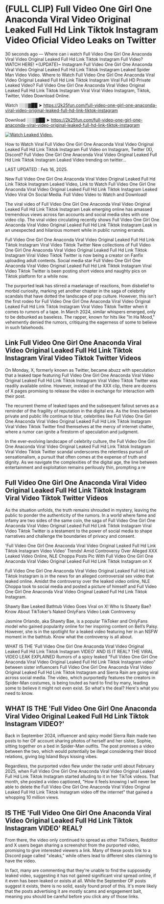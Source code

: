 # (FULL CLIP) Full Video One Girl One Anaconda Viral Video Original Leaked Full Hd Link Tiktok Instagram Video Oficial Video Leaks on Twitter

30 seconds ago — Where can i watch Full Video One Girl One Anaconda Viral Video Original Leaked Full Hd Link Tiktok Instagram Full Video? WATCH HERE! +(UPDATE)~ Instagram Full Video One Girl One Anaconda Viral Video Original Leaked Full Hd Link Tiktok Instagram Leaked Spider Man Video Video. Where to Watch Full Video One Girl One Anaconda Viral Video Original Leaked Full Hd Link Tiktok Instagram Viral Full HD Private Leaked Video? Full Video One Girl One Anaconda Viral Video Original Leaked Full Hd Link Tiktok Instagram Viral Viral Video Instagram, Tiktok, Twitter, Video Download Online.

Watch ░░▒▓██ ➤ https://2k25fun.com/full-video-one-girl-one-anaconda-viral-video-original-leaked-full-hd-link-tiktok-instagram

Download ░░▒▓██ ➤ https://2k25fun.com/full-video-one-girl-one-anaconda-viral-video-original-leaked-full-hd-link-tiktok-instagram

[![Watch Leaked Video.](https://miro.medium.com/v2/resize:fit:828/format:webp/1*cilzJN44JGOrTw9NJCrNHA.gif "Watch Leaked Video")](https://2k25fun.com/full-video-one-girl-one-anaconda-viral-video-original-leaked-full-hd-link-tiktok-instagram)

How to Watch Viral Full Video One Girl One Anaconda Viral Video Original Leaked Full Hd Link Tiktok Instagram Full Video on Instagram, Twitter (X), Discord? Full Video One Girl One Anaconda Viral Video Original Leaked Full Hd Link Tiktok Instagram Leaked Video trending on twitter...

LAST UPDATED : Feb 16, 2025.

New Full Video One Girl One Anaconda Viral Video Original Leaked Full Hd Link Tiktok Instagram Leaked Video, Link to Watch Full Video One Girl One Anaconda Viral Video Original Leaked Full Hd Link Tiktok Instagram Leaked Video Viral On Social Media. Full Video Video to Watch and Download!

The viral video of Full Video One Girl One Anaconda Viral Video Original Leaked Full Hd Link Tiktok Instagram Leak emerging online has amassed tremendous views across fan accounts and social media sites with one video clip. The viral video circulating recently shows Full Video One Girl One Anaconda Viral Video Original Leaked Full Hd Link Tiktok Instagram Leak in an unexpected and hilarious moment while in public running errands.

Full Video One Girl One Anaconda Viral Video Original Leaked Full Hd Link Tiktok Instagram Viral Video Tiktok Twitter New collections of Full Video One Girl One Anaconda Viral Video Original Leaked Full Hd Link Tiktok Instagram Viral Video Tiktok Twitter is now being a creator on Fanfix uploading adult contents. Social media star Full Video One Girl One Anaconda Viral Video Original Leaked Full Hd Link Tiktok Instagram Viral Video Tiktok Twitter is been posting short videos and naughty pics on Tiktok platform for a while now.

The purported leak has stirred a maelanage of reactions, from disbelief to morbid curiosity, marking yet another chapter in the saga of celebrity scandals that have dotted the landscape of pop culture. However, this isn't the first rodeo for Full Video One Girl One Anaconda Viral Video Original Leaked Full Hd Link Tiktok Instagram Viral Video Tiktok Twitter when it comes to rumors of a tape. In March 2024, similar whispers emerged, only to be debunked as baseless. The rapper, known for hits like "In Ha Mood," vehemently denied the rumors, critiquing the eagerness of some to believe in such falsehoods.

## Link Full Video One Girl One Anaconda Viral Video Original Leaked Full Hd Link Tiktok Instagram Viral Video Tiktok Twitter Videos

On Monday, X, formerly known as Twitter, became abuzz with speculation that a leaked tape featuring Full Video One Girl One Anaconda Viral Video Original Leaked Full Hd Link Tiktok Instagram Viral Video Tiktok Twitter was readily available online. However, instead of the XXX clip, there are dozens of X pages promising to release the video in exchange for interaction with their post.

The recurrent theme of leaked tapes and the subsequent fallout serves as a reminder of the fragility of reputation in the digital era. As the lines between private and public life continue to blur, celebrities like Full Video One Girl One Anaconda Viral Video Original Leaked Full Hd Link Tiktok Instagram Viral Video Tiktok Twitter find themselves at the mercy of internet chatter, where a rumor can ignite a firestorm of speculation and judgment.

In the ever-evolving landscape of celebrity culture, the Full Video One Girl One Anaconda Viral Video Original Leaked Full Hd Link Tiktok Instagram Viral Video Tiktok Twitter scandal underscores the relentless pursuit of sensationalism, a pursuit that often comes at the expense of truth and dignity. As we navigate the complexities of the digital age, the line between entertainment and exploitation remains perilously thin, prompting a re

##  Full Video One Girl One Anaconda Viral Video Original Leaked Full Hd Link Tiktok Instagram Viral Video Tiktok Twitter Videos

As the situation unfolds, the truth remains shrouded in mystery, leaving the public to ponder the authenticity of the rumors. In a world where fame and infamy are two sides of the same coin, the saga of Full Video One Girl One Anaconda Viral Video Original Leaked Full Hd Link Tiktok Instagram Viral Video Tiktok Twitter is a testament to the power of social media to shape narratives and challenge the boundaries of privacy and consent.

'Full Video One Girl One Anaconda Viral Video Original Leaked Full Hd Link Tiktok Instagram Video Video' Trends! Amid Controversy Over Alleged XXX Leaked Video Online, NLE Choppa Posts Pic With Full Video One Girl One Anaconda Viral Video Original Leaked Full Hd Link Tiktok Instagram on X

Full Video One Girl One Anaconda Viral Video Original Leaked Full Hd Link Tiktok Instagram is in the news for an alleged controversial sex video that leaked online. Amidst the controversy over the leaked video online, NLE Choppa took to social media and posted a picture of himself and Full Video One Girl One Anaconda Viral Video Original Leaked Full Hd Link Tiktok Instagram.

Shawty Bae Leaked Bathtub Video Goes Viral on X! Who Is Shawty Bae? Know About TikToker’s Naked OnlyFans Video Leak Controversy

Jasmine Orlando, aka Shawty Bae, is a popular TikToker and OnlyFans model who gained popularity online for her inspiring content on Bell’s Palsy. However, she is in the spotlight for a leaked video featuring her in an NSFW moment in the bathtub. Know what the controversy is all about.

WHAT IS THE 'Full Video One Girl One Anaconda Viral Video Original Leaked Full Hd Link Tiktok Instagram VIDEO' AND IS IT REAL? THE VIRAL VIDEO LEAK EXPLAINED Rumors of a spicy leaked "Full Video One Girl One Anaconda Viral Video Original Leaked Full Hd Link Tiktok Instagram video" between sister influencers Full Video One Girl One Anaconda Viral Video Original Leaked Full Hd Link Tiktok Instagram and Sierra Rain are going viral across social media. The video, which purportedly features the creators in Spider-Man costumes, is being touted as hard to find by many, leading some to believe it might not even exist. So what's the deal? Here's what you need to know.

## WHAT IS THE 'Full Video One Girl One Anaconda Viral Video Original Leaked Full Hd Link Tiktok Instagram VIDEO?'

Back in September 2024, influencer and spicy model Sierra Rain made two posts to her OF account sharing photos of herself and her sister, Sophie, sitting together on a bed in Spider-Man outfits. The post promises a video between the two, which would potentially be illegal considering their blood relations, giving big Island Boys kissing vibes.

Regardless, the purported video flew under the radar until about February 2025, when Full Video One Girl One Anaconda Viral Video Original Leaked Full Hd Link Tiktok Instagram started alluding to it in her TikTok videos. That month, she posted a video captioned, "How it feels knowing I will never be able to delete the Full Video One Girl One Anaconda Viral Video Original Leaked Full Hd Link Tiktok Instagram video off the internet" that gained a whopping 10 million views.

## IS THE 'Full Video One Girl One Anaconda Viral Video Original Leaked Full Hd Link Tiktok Instagram VIDEO' REAL?

From there, the video only continued to spread as other TikTokers, Redditor and X users began sharing a screenshot from the purported video, promising to give interested viewers a link. Many of these posts link to a Discord page called "xleaks," while others lead to different sites claiming to have the video.

In fact, many are commenting that they're unable to find the supposedly leaked video, suggesting it has not gained significant viral spread online, if it even has been leaked or exists at all. While the September OF posts suggest it exists, there is no solid, easily found proof of this. It's more likely that the posts advertising it are mostly scams and engagement bait, meaning you should be careful before you click any of those links.